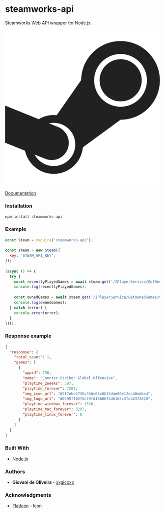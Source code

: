 # steamworks-api
Steamworks Web API wrapper for Node.js.

<p align="center">
  <img src="assets/imgs/steam.png">
</p>

[Documentation](https://partner.steamgames.com/doc/webapi)

### Installation
````
npm install steamworks-api
````

### Example
```javascript
const Steam = require('steamworks-api');

const steam = new Steam({
  key: 'STEAM_API_KEY',
});

(async () => {
  try {
    const recentlyPlayedGames = await steam.get('/IPlayerService/GetRecentlyPlayedGames/v1/', { steamid: '76561198027639832' }, false);
    console.log(recentlyPlayedGames);

    const ownedGames = await steam.get('/IPlayerService/GetOwnedGames/v1/', { steamid: '76561198027639832' }, false);
    console.log(ownedGames);
  } catch (error) {
    console.error(error);
  }
})();
```

### Response example
````json
{ 
  "response": { 
    "total_count": 1, 
    "games": [
      {
        "appid": 730,
        "name": "Counter-Strike: Global Offensive",
        "playtime_2weeks": 387,
        "playtime_forever": 7201,
        "img_icon_url": "69f7ebe2735c366c65c0b33dae00e12dc40edbe4",
        "img_logo_url": "d0595ff02f5c79fd19b06f4d6165c3fda2372820",
        "playtime_windows_forever": 1566,
        "playtime_mac_forever": 3297,
        "playtime_linux_forever": 0
      }
    ]
  }
}
````

### Built With
* [Node.js](https://nodejs.org/en/)

### Authors
* **Giovani de Oliveira** - [xxgicoxx](https://github.com/xxgicoxx)

### Acknowledgments
* [FlatIcon](https://www.flaticon.com/) - Icon